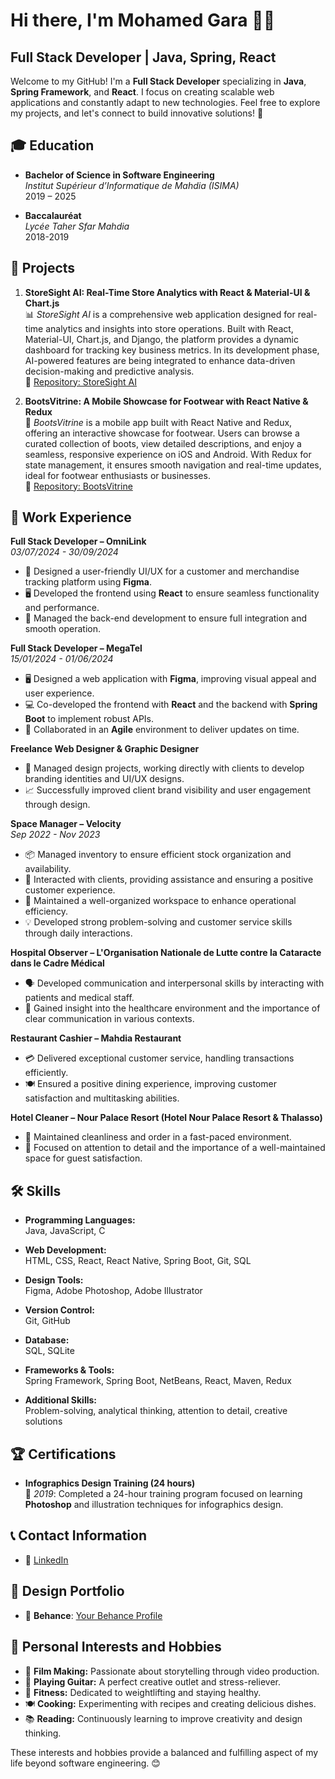# Hi there, I'm Mohamed Gara 👨‍💻  
## Full Stack Developer | Java, Spring, React

Welcome to my GitHub! I'm a **Full Stack Developer** specializing in **Java**, **Spring Framework**, and **React**. I focus on creating scalable web applications and constantly adapt to new technologies. Feel free to explore my projects, and let's connect to build innovative solutions! 🚀


## 🎓 Education
- **Bachelor of Science in Software Engineering**  
  *Institut Supérieur d’Informatique de Mahdia (ISIMA)*  
  2019 – 2025

- **Baccalauréat**  
  *Lycée Taher Sfar Mahdia*  
  2018-2019



## 🚀 Projects

1. **StoreSight AI: Real-Time Store Analytics with React & Material-UI & Chart.js**  
   📊 *StoreSight AI* is a comprehensive web application designed for real-time analytics and insights into store operations. Built with React, Material-UI, Chart.js, and Django, the platform provides a dynamic dashboard for tracking key business metrics. In its development phase, AI-powered features are being integrated to enhance data-driven decision-making and predictive analysis.  
   🔗 [Repository: StoreSight AI](https://github.com/garamohamed98/storesight-ai)

2. **BootsVitrine: A Mobile Showcase for Footwear with React Native & Redux**  
   👢 *BootsVitrine* is a mobile app built with React Native and Redux, offering an interactive showcase for footwear. Users can browse a curated collection of boots, view detailed descriptions, and enjoy a seamless, responsive experience on iOS and Android. With Redux for state management, it ensures smooth navigation and real-time updates, ideal for footwear enthusiasts or businesses.  
   🔗 [Repository: BootsVitrine](https://github.com/garamohamed98/DEVOctober)



## 💼 Work Experience

**Full Stack Developer – OmniLink**  
*03/07/2024 - 30/09/2024*  
- 🎨 Designed a user-friendly UI/UX for a customer and merchandise tracking platform using **Figma**.  
- 🖥️ Developed the frontend using **React** to ensure seamless functionality and performance.  
- 🔧 Managed the back-end development to ensure full integration and smooth operation.

**Full Stack Developer – MegaTel**  
*15/01/2024 - 01/06/2024*  
- 🖥️ Designed a web application with **Figma**, improving visual appeal and user experience.  
- 💻 Co-developed the frontend with **React** and the backend with **Spring Boot** to implement robust APIs.  
- 🤝 Collaborated in an **Agile** environment to deliver updates on time.

**Freelance Web Designer & Graphic Designer**  
- 🎨 Managed design projects, working directly with clients to develop branding identities and UI/UX designs.  
- 📈 Successfully improved client brand visibility and user engagement through design.

**Space Manager – Velocity**  
*Sep 2022 - Nov 2023*  
- 📦 Managed inventory to ensure efficient stock organization and availability.  
- 🤝 Interacted with clients, providing assistance and ensuring a positive customer experience.  
- 🧹 Maintained a well-organized workspace to enhance operational efficiency.  
- 💡 Developed strong problem-solving and customer service skills through daily interactions.

**Hospital Observer – L'Organisation Nationale de Lutte contre la Cataracte dans le Cadre Médical**  
- 🗣️ Developed communication and interpersonal skills by interacting with patients and medical staff.  
- 🏥 Gained insight into the healthcare environment and the importance of clear communication in various contexts.

**Restaurant Cashier – Mahdia Restaurant**  
- 💳 Delivered exceptional customer service, handling transactions efficiently.  
- 🍽️ Ensured a positive dining experience, improving customer satisfaction and multitasking abilities.

**Hotel Cleaner – Nour Palace Resort (Hotel Nour Palace Resort & Thalasso)**  
- 🧽 Maintained cleanliness and order in a fast-paced environment.  
- 🧹 Focused on attention to detail and the importance of a well-maintained space for guest satisfaction.



## 🛠️ Skills

- **Programming Languages:**  
  Java, JavaScript, C

- **Web Development:**  
  HTML, CSS, React, React Native, Spring Boot, Git, SQL

- **Design Tools:**  
  Figma, Adobe Photoshop, Adobe Illustrator

- **Version Control:**  
  Git, GitHub

- **Database:**  
  SQL, SQLite

- **Frameworks & Tools:**  
  Spring Framework, Spring Boot, NetBeans, React, Maven, Redux

- **Additional Skills:**  
  Problem-solving, analytical thinking, attention to detail, creative solutions



## 🏆 Certifications

- **Infographics Design Training (24 hours)**  
  📅 *2019*: Completed a 24-hour training program focused on learning **Photoshop** and illustration techniques for infographics design.



## 📞 Contact Information

- 📱 [LinkedIn](https://www.linkedin.com/in/gara-mohamed-62516419a/)



## 🎨 Design Portfolio  

- 🌟 **Behance**: [Your Behance Profile](https://www.behance.net/yourusername)



## 🌟 Personal Interests and Hobbies

- 🎥 **Film Making:** Passionate about storytelling through video production.  
- 🎸 **Playing Guitar:** A perfect creative outlet and stress-reliever.  
- 💪 **Fitness:** Dedicated to weightlifting and staying healthy.  
- 🍽️ **Cooking:** Experimenting with recipes and creating delicious dishes.  
- 📚 **Reading:** Continuously learning to improve creativity and design thinking.



These interests and hobbies provide a balanced and fulfilling aspect of my life beyond software engineering. 😊
